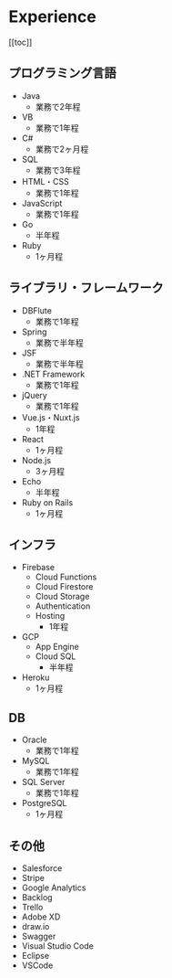 # Experience

[[toc]]

## プログラミング言語

* Java
  * 業務で2年程
* VB
  * 業務で1年程
* C#
  * 業務で2ヶ月程
* SQL
  * 業務で3年程
* HTML・CSS
  * 業務で1年程
* JavaScript
  * 業務で1年程
* Go
  * 半年程
* Ruby
  * 1ヶ月程

## ライブラリ・フレームワーク

* DBFlute
  * 業務で1年程
* Spring
  * 業務で半年程
* JSF
  * 業務で半年程
* .NET Framework
  * 業務で1年程
* jQuery
  * 業務で1年程
* Vue.js・Nuxt.js
  * 1年程
* React
  * 1ヶ月程
* Node.js
  * 3ヶ月程
* Echo
  * 半年程
* Ruby on Rails
  * 1ヶ月程

## インフラ

* Firebase
  * Cloud Functions
  * Cloud Firestore
  * Cloud Storage
  * Authentication
  * Hosting
    * 1年程
* GCP
  * App Engine
  * Cloud SQL
    * 半年程
* Heroku
  * 1ヶ月程

## DB

* Oracle
  * 業務で1年程
* MySQL
  * 業務で1年程
* SQL Server
  * 業務で1年程
* PostgreSQL
  * 1ヶ月程

## その他

* Salesforce
* Stripe
* Google Analytics
* Backlog
* Trello
* Adobe XD
* draw.io
* Swagger
* Visual Studio Code
* Eclipse
* VSCode
